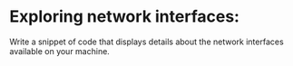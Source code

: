 # Exploring network interfaces:
Write a snippet of code that displays details about the network interfaces available on your machine.